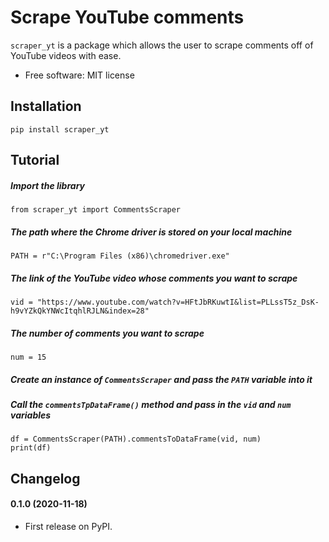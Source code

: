 # Scrape YouTube comments

```scraper_yt``` is a package which allows the user to scrape comments off of YouTube videos with ease.

- Free software: MIT license

## Installation

```pip install scraper_yt``` 

## Tutorial

##### Import the library
```
from scraper_yt import CommentsScraper
```

##### The path where the Chrome driver is stored on your local machine
```
PATH = r"C:\Program Files (x86)\chromedriver.exe"
```

##### The link of the YouTube video whose comments you want to scrape
```
vid = "https://www.youtube.com/watch?v=HFtJbRKuwtI&list=PLLssT5z_DsK-h9vYZkQkYNWcItqhlRJLN&index=28"
```

##### The number of comments you want to scrape
```
num = 15
```

##### Create an instance of ```CommentsScraper``` and pass the ```PATH``` variable into it 
##### Call the ```commentsTpDataFrame()``` method and pass in the ```vid``` and ```num``` variables 
```
df = CommentsScraper(PATH).commentsToDataFrame(vid, num)
print(df)
```

## Changelog

#### 0.1.0 (2020-11-18)

- First release on PyPI.
